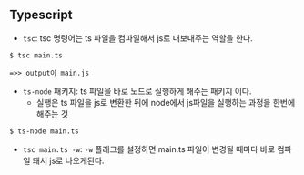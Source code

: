 ## Typescript

- `tsc`: tsc 명령어는 ts 파일을 컴파일해서 js로 내보내주는 역할을 한다.
```
$ tsc main.ts

=>> output이 main.js
```
- `ts-node` 패키지: ts 파일을 바로 노드로 실행하게 해주는 패키지 이다.
    - 실행은 ts 파일을 js로 변환한 뒤에 node에서 js파일을 실행하는 과정을 한번에 해주는 것 
```
$ ts-node main.ts
```
- `tsc main.ts -w`: `-w` 플래그를 설정하면 main.ts 파일이 변경될 때마다 바로 컴파일 돼서 js로 나오게된다.
